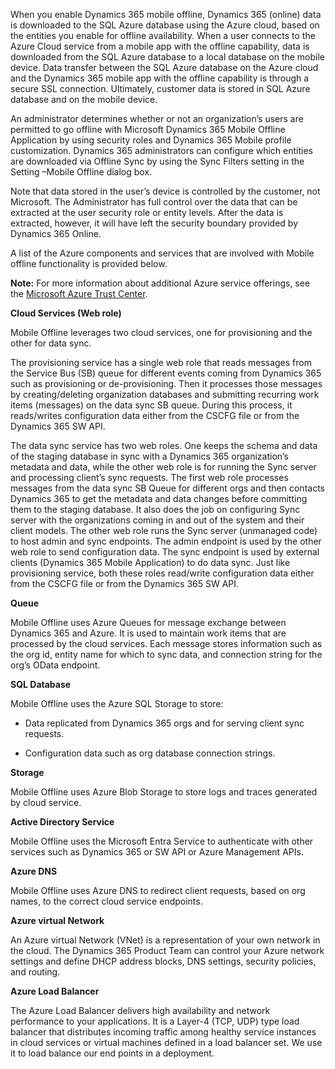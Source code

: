 When you enable Dynamics 365 mobile offline, Dynamics 365 (online) data is downloaded to the SQL Azure database using the Azure cloud, based on the entities you enable for offline availability. When a user connects to the Azure Cloud service from a mobile app with the offline capability, data is downloaded from the SQL Azure database to a local database on the mobile device. Data transfer between the SQL Azure database on the Azure cloud and the Dynamics 365 mobile app with the offline capability is through a secure SSL connection. Ultimately, customer data is stored in SQL Azure database and on the mobile device.  
  
 An administrator determines whether or not an organization’s users are permitted to go offline with Microsoft Dynamics 365 Mobile Offline Application by using security roles and Dynamics 365 Mobile profile customization. Dynamics 365 administrators can configure which entities are downloaded via Offline Sync by using the Sync Filters setting in the Setting –Mobile Offline dialog box.  
  
 Note that data stored in the user’s device is controlled by the customer, not Microsoft. The Administrator has full control over the data that can be extracted at the user security role or entity levels. After the data is extracted, however, it will have left the security boundary provided by Dynamics 365 Online.  
  
 A list of the Azure components and services that are involved with Mobile offline functionality is provided below.  
  
 **Note:** For more information about additional Azure service offerings, see the [Microsoft Azure Trust Center](https://azure.microsoft.com/support/trust-center/).  
  
 **Cloud Services (Web role)**  
  
 Mobile Offline leverages two cloud services, one for provisioning and the other for data sync.  
  
 The provisioning service has a single web role that reads messages from the Service Bus (SB) queue for different events coming from Dynamics 365 such as provisioning or de-provisioning. Then it processes those messages by creating/deleting organization databases and submitting recurring work items (messages) on the data sync SB queue. During this process, it reads/writes configuration data either from the CSCFG file or from the Dynamics 365 SW API.  
  
 The data sync service has two web roles. One keeps the schema and data of the staging database in sync with a Dynamics 365 organization’s metadata and data, while the other web role is for running the Sync server and processing client’s sync requests. The first web role processes messages from the data sync SB Queue for different orgs and then contacts Dynamics 365 to get the metadata and data changes before committing them to the staging database. It also does the job on configuring Sync server with the organizations coming in and out of the system and their client models. The other web role runs the Sync server (unmanaged code) to host admin and sync endpoints. The admin endpoint is used by the other web role to send configuration data. The sync endpoint is used by external clients (Dynamics 365 Mobile Application) to do data sync. Just like provisioning service, both these roles read/write configuration data either from the CSCFG file or from the Dynamics 365 SW API.  
  
 **Queue**  
  
 Mobile Offline uses Azure Queues for message exchange between Dynamics 365 and Azure. It is used to maintain work items that are processed by the cloud services. Each message stores information such as the org id, entity name for which to sync data, and connection string for the org’s OData endpoint.  
  
 **SQL Database**  
  
 Mobile Offline uses the Azure SQL Storage to store:  
  
-   Data replicated from Dynamics 365 orgs and for serving client sync requests.  
  
-   Configuration data such as org database connection strings.  
  
 **Storage**  
  
 Mobile Offline uses Azure Blob Storage to store logs and traces generated by cloud service.  
  
 **Active Directory Service**  
  
 Mobile Offline uses the Microsoft Entra Service to authenticate with other services such as Dynamics 365 or SW API or Azure Management APIs.  
  
 **Azure DNS**  
  
 Mobile Offline uses Azure DNS to redirect client requests, based on org names, to the correct cloud service endpoints.  
  
 **Azure virtual Network**  
  
 An Azure virtual Network (VNet) is a representation of your own network in the cloud. The Dynamics 365 Product Team can control your Azure network settings and define DHCP address blocks, DNS settings, security policies, and routing.  
  
 **Azure Load Balancer**  
  
 The Azure Load Balancer delivers high availability and network performance to your applications. It is a Layer-4 (TCP, UDP) type load balancer that distributes incoming traffic among healthy service instances in cloud services or virtual machines defined in a load balancer set. We use it to load balance our end points in a deployment.